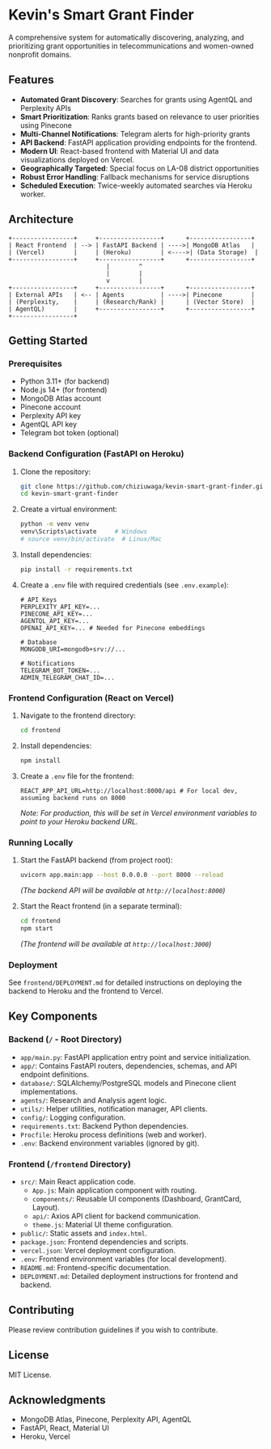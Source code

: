 # Kevin's Smart Grant Finder

A comprehensive system for automatically discovering, analyzing, and prioritizing grant opportunities in telecommunications and women-owned nonprofit domains.

## Features

- **Automated Grant Discovery**: Searches for grants using AgentQL and Perplexity APIs
- **Smart Prioritization**: Ranks grants based on relevance to user priorities using Pinecone
- **Multi-Channel Notifications**: Telegram alerts for high-priority grants
- **API Backend**: FastAPI application providing endpoints for the frontend.
- **Modern UI**: React-based frontend with Material UI and data visualizations deployed on Vercel.
- **Geographically Targeted**: Special focus on LA-08 district opportunities
- **Robust Error Handling**: Fallback mechanisms for service disruptions
- **Scheduled Execution**: Twice-weekly automated searches via Heroku worker.

## Architecture

```
+-----------------+     +-----------------+      +-----------------+
| React Frontend  | --> | FastAPI Backend | ---->| MongoDB Atlas   |
| (Vercel)        |     | (Heroku)        | <---->| (Data Storage)  |
+-----------------+     +-----------------+      +-----------------+
                           |        ^
                           |        |
                           v        |
+-----------------+     +-----------------+      +-----------------+
| External APIs   | <-- | Agents          | ---->| Pinecone        |
| (Perplexity,    |     | (Research/Rank) |      | (Vector Store)  |
| AgentQL)        |     +-----------------+      +-----------------+
+-----------------+
```

## Getting Started

### Prerequisites

- Python 3.11+ (for backend)
- Node.js 14+ (for frontend)
- MongoDB Atlas account
- Pinecone account
- Perplexity API key
- AgentQL API key
- Telegram bot token (optional)

### Backend Configuration (FastAPI on Heroku)

1. Clone the repository:
   ```bash
   git clone https://github.com/chiziuwaga/kevin-smart-grant-finder.git
   cd kevin-smart-grant-finder
   ```

2. Create a virtual environment:
   ```bash
   python -m venv venv
   venv\Scripts\activate     # Windows
   # source venv/bin/activate  # Linux/Mac
   ```

3. Install dependencies:
   ```bash
   pip install -r requirements.txt
   ```

4. Create a `.env` file with required credentials (see `.env.example`):
   ```
   # API Keys
   PERPLEXITY_API_KEY=...
   PINECONE_API_KEY=...
   AGENTQL_API_KEY=...
   OPENAI_API_KEY=... # Needed for Pinecone embeddings
   
   # Database
   MONGODB_URI=mongodb+srv://...
   
   # Notifications
   TELEGRAM_BOT_TOKEN=...
   ADMIN_TELEGRAM_CHAT_ID=...
   ```

### Frontend Configuration (React on Vercel)

1. Navigate to the frontend directory:
   ```bash
   cd frontend
   ```

2. Install dependencies:
   ```bash
   npm install
   ```

3. Create a `.env` file for the frontend:
   ```
   REACT_APP_API_URL=http://localhost:8000/api # For local dev, assuming backend runs on 8000
   ```
   *Note: For production, this will be set in Vercel environment variables to point to your Heroku backend URL.* 

### Running Locally

1. Start the FastAPI backend (from project root):
   ```bash
   uvicorn app.main:app --host 0.0.0.0 --port 8000 --reload
   ```
   *(The backend API will be available at `http://localhost:8000`)*

2. Start the React frontend (in a separate terminal):
   ```bash
   cd frontend
   npm start
   ```
   *(The frontend will be available at `http://localhost:3000`)*

### Deployment

See `frontend/DEPLOYMENT.md` for detailed instructions on deploying the backend to Heroku and the frontend to Vercel.

## Key Components

### Backend (`/` - Root Directory)

- `app/main.py`: FastAPI application entry point and service initialization.
- `app/`: Contains FastAPI routers, dependencies, schemas, and API endpoint definitions.
- `database/`: SQLAlchemy/PostgreSQL models and Pinecone client implementations.
- `agents/`: Research and Analysis agent logic.
- `utils/`: Helper utilities, notification manager, API clients.
- `config/`: Logging configuration.
- `requirements.txt`: Backend Python dependencies.
- `Procfile`: Heroku process definitions (web and worker).
- `.env`: Backend environment variables (ignored by git).

### Frontend (`/frontend` Directory)

- `src/`: Main React application code.
  - `App.js`: Main application component with routing.
  - `components/`: Reusable UI components (Dashboard, GrantCard, Layout).
  - `api/`: Axios API client for backend communication.
  - `theme.js`: Material UI theme configuration.
- `public/`: Static assets and `index.html`.
- `package.json`: Frontend dependencies and scripts.
- `vercel.json`: Vercel deployment configuration.
- `.env`: Frontend environment variables (for local development).
- `README.md`: Frontend-specific documentation.
- `DEPLOYMENT.md`: Detailed deployment instructions for frontend and backend.

## Contributing

Please review contribution guidelines if you wish to contribute.

## License

MIT License.

## Acknowledgments

- MongoDB Atlas, Pinecone, Perplexity API, AgentQL
- FastAPI, React, Material UI
- Heroku, Vercel 